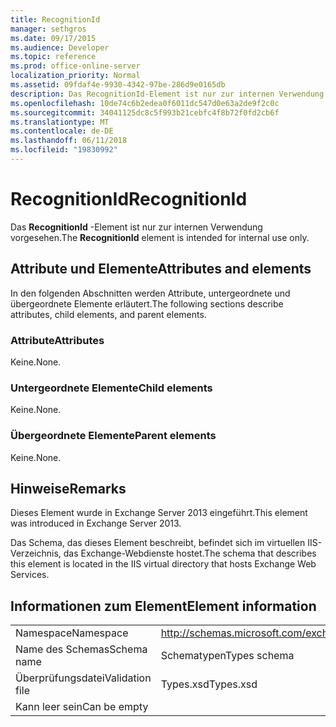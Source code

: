 ```yaml
---
title: RecognitionId
manager: sethgros
ms.date: 09/17/2015
ms.audience: Developer
ms.topic: reference
ms.prod: office-online-server
localization_priority: Normal
ms.assetid: 09fdaf4e-9930-4342-97be-286d9e0165db
description: Das RecognitionId-Element ist nur zur internen Verwendung vorgesehen.
ms.openlocfilehash: 10de74c6b2edea0f6011dc547d0e63a2de9f2c0c
ms.sourcegitcommit: 34041125dc8c5f993b21cebfc4f8b72f0fd2cb6f
ms.translationtype: MT
ms.contentlocale: de-DE
ms.lasthandoff: 06/11/2018
ms.locfileid: "19830992"
---
```

# <a name="recognitionid"></a><span data-ttu-id="7009e-103">RecognitionId</span><span class="sxs-lookup"><span data-stu-id="7009e-103">RecognitionId</span></span>

<span data-ttu-id="7009e-104">Das **RecognitionId** -Element ist nur zur internen Verwendung vorgesehen.</span><span class="sxs-lookup"><span data-stu-id="7009e-104">The **RecognitionId** element is intended for internal use only.</span></span> 

## <a name="attributes-and-elements"></a><span data-ttu-id="7009e-105">Attribute und Elemente</span><span class="sxs-lookup"><span data-stu-id="7009e-105">Attributes and elements</span></span>

<span data-ttu-id="7009e-106">In den folgenden Abschnitten werden Attribute, untergeordnete und übergeordnete Elemente erläutert.</span><span class="sxs-lookup"><span data-stu-id="7009e-106">The following sections describe attributes, child elements, and parent elements.</span></span>
  
### <a name="attributes"></a><span data-ttu-id="7009e-107">Attribute</span><span class="sxs-lookup"><span data-stu-id="7009e-107">Attributes</span></span>

<span data-ttu-id="7009e-108">Keine.</span><span class="sxs-lookup"><span data-stu-id="7009e-108">None.</span></span>
  
### <a name="child-elements"></a><span data-ttu-id="7009e-109">Untergeordnete Elemente</span><span class="sxs-lookup"><span data-stu-id="7009e-109">Child elements</span></span>

<span data-ttu-id="7009e-110">Keine.</span><span class="sxs-lookup"><span data-stu-id="7009e-110">None.</span></span>
  
### <a name="parent-elements"></a><span data-ttu-id="7009e-111">Übergeordnete Elemente</span><span class="sxs-lookup"><span data-stu-id="7009e-111">Parent elements</span></span>

<span data-ttu-id="7009e-112">Keine.</span><span class="sxs-lookup"><span data-stu-id="7009e-112">None.</span></span>
  
## <a name="remarks"></a><span data-ttu-id="7009e-113">Hinweise</span><span class="sxs-lookup"><span data-stu-id="7009e-113">Remarks</span></span>

<span data-ttu-id="7009e-114">Dieses Element wurde in Exchange Server 2013 eingeführt.</span><span class="sxs-lookup"><span data-stu-id="7009e-114">This element was introduced in Exchange Server 2013.</span></span>
  
<span data-ttu-id="7009e-115">Das Schema, das dieses Element beschreibt, befindet sich im virtuellen IIS-Verzeichnis, das Exchange-Webdienste hostet.</span><span class="sxs-lookup"><span data-stu-id="7009e-115">The schema that describes this element is located in the IIS virtual directory that hosts Exchange Web Services.</span></span>
  
## <a name="element-information"></a><span data-ttu-id="7009e-116">Informationen zum Element</span><span class="sxs-lookup"><span data-stu-id="7009e-116">Element information</span></span>

|||
|:-----|:-----|
|<span data-ttu-id="7009e-117">Namespace</span><span class="sxs-lookup"><span data-stu-id="7009e-117">Namespace</span></span>  <br/> |http://schemas.microsoft.com/exchange/services/2006/types  <br/> |
|<span data-ttu-id="7009e-118">Name des Schemas</span><span class="sxs-lookup"><span data-stu-id="7009e-118">Schema name</span></span>  <br/> |<span data-ttu-id="7009e-119">Schematypen</span><span class="sxs-lookup"><span data-stu-id="7009e-119">Types schema</span></span>  <br/> |
|<span data-ttu-id="7009e-120">Überprüfungsdatei</span><span class="sxs-lookup"><span data-stu-id="7009e-120">Validation file</span></span>  <br/> |<span data-ttu-id="7009e-121">Types.xsd</span><span class="sxs-lookup"><span data-stu-id="7009e-121">Types.xsd</span></span>  <br/> |
|<span data-ttu-id="7009e-122">Kann leer sein</span><span class="sxs-lookup"><span data-stu-id="7009e-122">Can be empty</span></span>  <br/> ||
   

